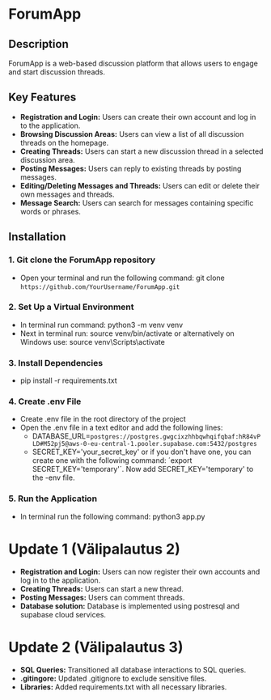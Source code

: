 # ForumApp

## Description
ForumApp is a web-based discussion platform that allows users to engage and start discussion threads.

## Key Features

- **Registration and Login:** Users can create their own account and log in to the application.
- **Browsing Discussion Areas:** Users can view a list of all discussion threads on the homepage.
- **Creating Threads:** Users can start a new discussion thread in a selected discussion area.
- **Posting Messages:** Users can reply to existing threads by posting messages.
- **Editing/Deleting Messages and Threads:** Users can edit or delete their own messages and threads.
- **Message Search:** Users can search for messages containing specific words or phrases.

## Installation
### 1. Git clone the ForumApp repository
- Open your terminal and run the following command: git clone `https://github.com/YourUsername/ForumApp.git`
### 2. Set Up a Virtual Environment
- In terminal run command: python3 -m venv venv
- Next in terminal run: source venv/bin/activate or alternatively on Windows use: source venv\Scripts\activate
### 3. Install Dependencies
- pip install -r requirements.txt
### 4. Create .env File
- Create .env file in the root directory of the project 
- Open the .env file in a text editor and add the following lines:
  - DATABASE_URL=`postgres://postgres.gwgcixzhhbqwhqifqbaf:hR84vPLD#M52pj5@aws-0-eu-central-1.pooler.supabase.com:5432/postgres`
  - SECRET_KEY='your_secret_key' or if you don't have one, you can create one with the following command: ´export SECRET_KEY='temporary'´. Now add SECRET_KEY='temporary' to the -env file.
### 5. Run the Application
- In terminal run the following command: python3 app.py


# Update 1 (Välipalautus 2)

- **Registration and Login:** Users can now register their own accounts and log in to the application.
- **Creating Threads:** Users can start a new thread.
- **Posting Messages:** Users can comment threads.
- **Database solution:** Database is implemented using postresql and supabase cloud services.

# Update 2 (Välipalautus 3)

- **SQL Queries:** Transitioned all database interactions to SQL queries.
- **.gitingore:** Updated .gitignore to exclude sensitive files.
- **Libraries:** Added requirements.txt with all necessary libraries.





